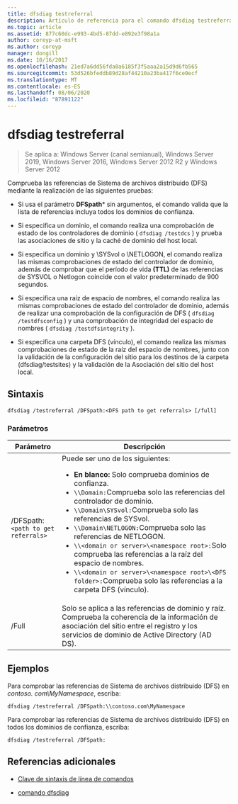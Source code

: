 ```yaml
---
title: dfsdiag testreferral
description: Artículo de referencia para el comando dfsdiag testreferral, que comprueba las referencias Sistema de archivos distribuido (DFS).
ms.topic: article
ms.assetid: 877c60dc-e993-4bd5-87dd-e892e3f98a1a
author: coreyp-at-msft
ms.author: coreyp
manager: dongill
ms.date: 10/16/2017
ms.openlocfilehash: 21ed7a6dd56fda0a6185f3f5aaa2a15d9d6fb565
ms.sourcegitcommit: 53d526bfeddb89d28af44210a23ba417f6ce0ecf
ms.translationtype: MT
ms.contentlocale: es-ES
ms.lasthandoff: 08/06/2020
ms.locfileid: "87891122"
---
```

# <a name="dfsdiag-testreferral"></a>dfsdiag testreferral

> Se aplica a: Windows Server (canal semianual), Windows Server 2019, Windows Server 2016, Windows Server 2012 R2 y Windows Server 2012

Comprueba las referencias de Sistema de archivos distribuido (DFS) mediante la realización de las siguientes pruebas:

- Si usa el parámetro **DFSpath*** sin argumentos, el comando valida que la lista de referencias incluya todos los dominios de confianza.

- Si especifica un dominio, el comando realiza una comprobación de estado de los controladores de dominio ( `dfsdiag /testdcs` ) y prueba las asociaciones de sitio y la caché de dominio del host local.

- Si especifica un dominio y \SYSvol o \NETLOGON, el comando realiza las mismas comprobaciones de estado del controlador de dominio, además de comprobar que el período de vida **(TTL)** de las referencias de SYSVOL o Netlogon coincide con el valor predeterminado de 900 segundos.

- Si especifica una raíz de espacio de nombres, el comando realiza las mismas comprobaciones de estado del controlador de dominio, además de realizar una comprobación de la configuración de DFS ( `dfsdiag /testdfsconfig` ) y una comprobación de integridad del espacio de nombres ( `dfsdiag /testdfsintegrity` ).

- Si especifica una carpeta DFS (vínculo), el comando realiza las mismas comprobaciones de estado de la raíz del espacio de nombres, junto con la validación de la configuración del sitio para los destinos de la carpeta (dfsdiag/testsites) y la validación de la Asociación del sitio del host local.

## <a name="syntax"></a>Sintaxis

```
dfsdiag /testreferral /DFSpath:<DFS path to get referrals> [/full]
```

### <a name="parameters"></a>Parámetros

| Parámetro | Descripción |
| --------- | ----------- |
| /DFSpath:`<path to get referrals>` | Puede ser uno de los siguientes:<ul><li>**En blanco:** Solo comprueba dominios de confianza.</li><li>`\\Domain:`Comprueba solo las referencias del controlador de dominio.</li><li>`\\Domain\SYSvol:`Comprueba solo las referencias de SYSvol.</li><li>`\\Domain\NETLOGON:`Comprueba solo las referencias de NETLOGON.</li><li>`\\<domain or server>\<namespace root>:`Solo comprueba las referencias a la raíz del espacio de nombres.</li><li>`\\<domain or server>\<namespace root>\<DFS folder>:`Comprueba solo las referencias a la carpeta DFS (vínculo).</li></ul> |
| /Full | Solo se aplica a las referencias de dominio y raíz. Comprueba la coherencia de la información de asociación del sitio entre el registro y los servicios de dominio de Active Directory (AD DS). |

## <a name="examples"></a>Ejemplos

Para comprobar las referencias de Sistema de archivos distribuido (DFS) en *contoso. com\MyNamespace*, escriba:

```
dfsdiag /testreferral /DFSpath:\\contoso.com\MyNamespace
```

Para comprobar las referencias de Sistema de archivos distribuido (DFS) en todos los dominios de confianza, escriba:

```
dfsdiag /testreferral /DFSpath:
```

## <a name="additional-references"></a>Referencias adicionales

- [Clave de sintaxis de línea de comandos](command-line-syntax-key.md)

- [comando dfsdiag](dfsdiag.md)
